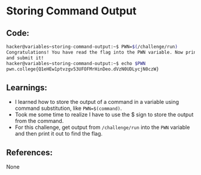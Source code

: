 # Storing Command Output
## Code:
```bash
hacker@variables~storing-command-output:~$ PWN=$(/challenge/run)
Congratulations! You have read the flag into the PWN variable. Now print it out
and submit it!
hacker@variables~storing-command-output:~$ echo $PWN
pwn.college{Q1eHEw1ptvzgv53UFOFMrHinDeo.dVzN0UDLycjN0czW}
```
## Learnings:
- I learned how to store the output of a command in a variable using command substitution, like `PWN=$(command)`.
- Took me some time to realize I have to use the $ sign to store the output from the command.
- For this challenge, get output from `/challenge/run` into the `PWN` variable and then print it out to find the flag.
## References:
None
